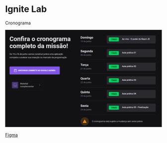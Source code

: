 # Ignite Lab

Cronograma

![screanshot](./src/assets/screenshots/Screenshot_1.png)

[Figma](<https://www.figma.com/file/sRlGj7Ikn3Fz15DW8ZgER0/Plataforma-de-evento---Ignite-Lab-(Community)?node-id=8%3A399>)
